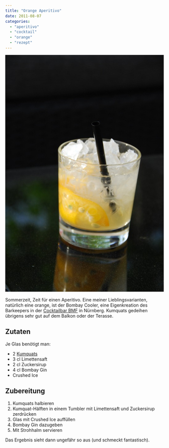 ```yaml
---
title: "Orange Aperitivo"
date: 2011-08-07
categories: 
  - "aperitivo"
  - "cocktail"
  - "orange"
  - "rezept"
---
```


![](../images/orange-aperetivo.jpg)

Sommerzeit, Zeit für einen Aperitivo. Eine meiner Lieblingsvarianten, natürlich eine orange, ist der Bombay Cooler, eine Eigenkreation des Barkeepers in der [Cocktailbar BMF](http://www.bmf-bar.de/) in Nürnberg. Kumquats gedeihen übrigens sehr gut auf dem Balkon oder der Terasse.

<!-- more -->

## Zutaten

Je Glas benötigt man:

- 2 [Kumquats](http://de.wikipedia.org/wiki/Kumquats)
- 3 cl Limettensaft
- 2 cl Zuckersirup
- 4 cl Bombay Gin
- Crushed Ice

## Zubereitung

1. Kumquats halbieren
2. Kumquat-Hälften in einem Tumbler mit Limettensaft und Zuckersirup zerdrücken
3. Glas mit Crushed Ice auffüllen
4. Bombay Gin dazugeben
5. Mit Strohhalm servieren

Das Ergebnis sieht dann ungefähr so aus (und schmeckt fantastisch).
